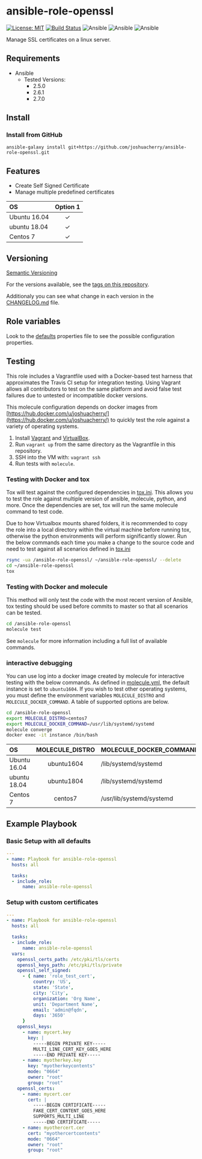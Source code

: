 # ansible-role-openssl

[![License: MIT](https://img.shields.io/badge/License-MIT-yellow.svg)](https://opensource.org/licenses/MIT)
[![Build Status](https://travis-ci.org/joshuacherry/ansible-role-openssl.svg?branch=master)](https://travis-ci.org/joshuacherry/ansible-role-openssl)
![Ansible](https://img.shields.io/badge/ansible-2.5.0-blue.svg)
![Ansible](https://img.shields.io/badge/ansible-2.6.1-blue.svg)
![Ansible](https://img.shields.io/badge/ansible-2.7.0-blue.svg)

Manage SSL certificates on a linux server.

## Requirements

- Ansible
  - Tested Versions:
    - 2.5.0
    - 2.6.1
    - 2.7.0

## Install

### Install from GitHub

`ansible-galaxy install git+https://github.com/joshuacherry/ansible-role-openssl.git`

## Features

- Create Self Signed Certificate
- Manage multiple predefined certificates

| OS            | Option 1      |
| :------------ | :-----------: |
| Ubuntu 16.04  | ✓             |
| ubuntu 18.04  | ✓             |
| Centos 7      | ✓             |

## Versioning

[Semantic Versioning](http://semver.org/)

For the versions available, see the [tags on this repository](https://github.com/joshuacherry/ansible-role-openssl/tags).

Additionaly you can see what change in each version in the [CHANGELOG.md](CHANGELOG.md) file.

## Role variables

Look to the [defaults](defaults/main.yml) properties file to see the possible configuration properties.

## Testing

This role includes a Vagrantfile used with a Docker-based test harness that approximates the Travis CI setup for integration testing. Using Vagrant allows all contributors to test on the same platform and avoid false test failures due to untested or incompatible docker versions.

This molecule configuration depends on docker images from [https://hub.docker.com/u/joshuacherry/](https://hub.docker.com/u/joshuacherry/) to quickly test the role against a variety of operating systems.

1. Install [Vagrant](https://www.vagrantup.com/) and [VirtualBox](https://www.virtualbox.org/).
1. Run `vagrant up` from the same directory as the Vagrantfile in this repository.
1. SSH into the VM with: `vagrant ssh`
1. Run tests with `molecule`.

### Testing with Docker and tox

Tox will test against the configured dependencies in [tox.ini](tox.ini). This allows you to test the role against multiple version of ansible, molecule, python, and more. Once the dependencies are set, tox will run the same molecule command to test code.

Due to how Virtualbox mounts shared folders, it is recommended to copy the role into a local directory within the virtual machine before running tox, otherwise the python environments will perform significantly slower. Run the below commands each time you make a change to the source code and need to test against all scenarios defined in [tox.ini](tox.ini)

```bash
rsync -ua /ansible-role-openssl/ ~/ansible-role-openssl/ --delete
cd ~/ansible-role-openssl
tox
```

### Testing with Docker and molecule

This method will only test the code with the most recent version of Ansible, tox testing should be used before commits to master so that all scenarios can be tested.

```bash
cd /ansible-role-openssl
molecule test
```

See `molecule` for more information including a full list of available commands.

### interactive debugging

You can use log into a docker image created by molecule for interactive testing with the below commands. As defined in [molecule.yml](molecule/default/molecule.yml), the default instance is set to `ubuntu1604`. If you wish to test other operating systems, you must define the environment variables `MOLECULE_DISTRO` and `MOLECULE_DOCKER_COMMAND`. A table of supported options are below.

```bash
cd /ansible-role-openssl
export MOLECULE_DISTRO=centos7
export MOLECULE_DOCKER_COMMAND=/usr/lib/systemd/systemd
molecule converge
docker exec -it instance /bin/bash
```

| OS            | MOLECULE_DISTRO | MOLECULE_DOCKER_COMMAND  |
| :------------ | :-------------: | :----------------------- |
| Ubuntu 16.04  | ubuntu1604      | /lib/systemd/systemd     |
| ubuntu 18.04  | ubuntu1804      | /lib/systemd/systemd     |
| Centos 7      | centos7         | /usr/lib/systemd/systemd |

## Example Playbook

### Basic Setup with all defaults

```yaml
---
- name: Playbook for ansible-role-openssl
  hosts: all

  tasks:
  - include_role:
      name: ansible-role-openssl
```

### Setup with custom certificates

```yaml
---
- name: Playbook for ansible-role-openssl
  hosts: all

  tasks:
  - include_role:
      name: ansible-role-openssl
  vars:
    openssl_certs_path: /etc/pki/tls/certs
    openssl_keys_path: /etc/pki/tls/private
    openssl_self_signed:
      - { name: 'role_test_cert',
          country: 'US',
          state: 'State',
          city: 'City',
          organization: 'Org Name',
          unit: 'Department Name',
          email: 'admin@fqdn',
          days: '3650'
      }
    openssl_keys:
      - name: mycert.key
        key: |
          -----BEGIN PRIVATE KEY-----
          MULTI_LINE_CERT_KEY_GOES_HERE
          -----END PRIVATE KEY-----
      - name: myotherkey.key
        key: "myotherkeycontents"
        mode: "0664"
        owner: "root"
        group: "root"
    openssl_certs:
      - name: mycert.cer
        cert: |
          -----BEGIN CERTIFICATE-----
          FAKE_CERT_CONTENT_GOES_HERE
          SUPPORTS_MULTI_LINE
          -----END CERTIFICATE-----
      - name: myothercert.cer
        cert: "myothercertcontents"
        mode: "0664"
        owner: "root"
        group: "root"
```
